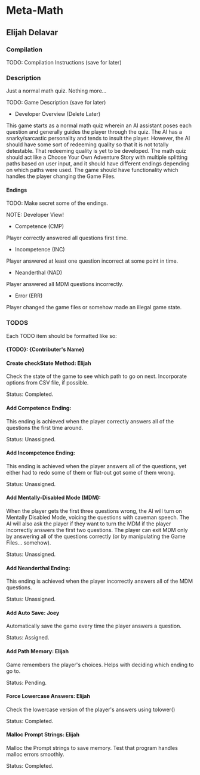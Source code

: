# Meta-Math

## Elijah Delavar

### Compilation

TODO: Compilation Instructions (save for later)

### Description

Just a normal math quiz.  Nothing more...

TODO: Game Description (save for later)

- Developer Overview (Delete Later)

This game starts as a normal math quiz wherein an AI assistant poses each question
    and generally guides the player through the quiz.
The AI has a snarky/sarcastic personality and tends to insult the player.
However, the AI should have some sort of redeeming quality so that it is 
    not totally detestable.
That redeeming quality is yet to be developed.
The math quiz should act like a Choose Your Own Adventure Story with multiple
    splitting paths based on user input, and it should have different endings
    depending on which paths were used.
The game should have functionality which handles the player changing the Game Files.

#### Endings

TODO: Make secret some of the endings.

NOTE: Developer View!

- Competence    (CMP)

Player correctly answered all questions first time.

- Incompetence  (INC)

Player answered at least one question incorrect at some point in time.

- Neanderthal   (NAD)

Player answered all MDM questions incorrectly.

- Error         (ERR)

Player changed the game files or somehow made an illegal game state.

### TODOS

Each TODO item should be formatted like so:
#### {TODO}: {Contributer's Name}

#### Create checkState Method: Elijah

Check the state of the game to see which path to go on next.
Incorporate options from CSV file, if possible.

Status: Completed.

#### Add Competence Ending:

This ending is achieved when the player correctly answers
    all of the questions the first time around.

Status: Unassigned.

#### Add Incompetence Ending:

This ending is achieved when the player answers all of the
    questions, yet either had to redo some of them or
    flat-out got some of them wrong.

Status: Unassigned.

#### Add Mentally-Disabled Mode (MDM):

When the player gets the first three questions wrong,
    the AI will turn on Mentally Disabled Mode,
    voicing the questions with caveman speech.
The AI will also ask the player if they want to turn
    the MDM if the player incorrectly answers the first
    two questions.
The player can exit MDM only by answering all of the
    questions correctly (or by manipulating the Game
    Files... somehow).

Status: Unassigned.

#### Add Neanderthal Ending:

This ending is achieved when the player incorrectly answers
    all of the MDM questions.

Status: Unassigned.

#### Add Auto Save: Joey

Automatically save the game every time the player answers a
    question.

Status: Assigned.

#### Add Path Memory: Elijah

Game remembers the player's choices.
Helps with deciding which ending to go to.

Status: Pending.

#### Force Lowercase Answers: Elijah

Check the lowercase version of the player's answers using tolower()

Status: Completed.

#### Malloc Prompt Strings: Elijah

Malloc the Prompt strings to save memory.
Test that program handles malloc errors smoothly.

Status: Completed.

